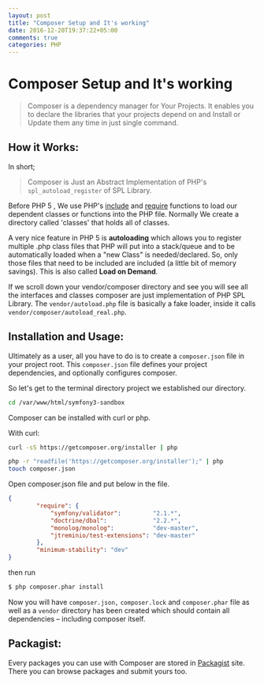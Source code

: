 ```yaml
---
layout: post
title: "Composer Setup and It's working"
date: 2016-12-20T19:37:22+05:00
comments: true
categories: PHP
---
```


# Composer Setup and It's working

> Composer is a dependency manager for Your Projects. It enables you to declare the libraries that your projects depend on and Install or Update them any time in just single command.

## How it Works:

In short;

> Composer is Just an Abstract Implementation of PHP's `spl_autoload_register` of SPL Library.

Before PHP 5 , We use PHP's [include][1] and [require][2] functions to load our dependent classes or functions into the PHP file. Normally We create a directory called 'classes' that holds all of classes.

A very nice feature in PHP 5 is **autoloading** which allows you to register multiple .php class files that PHP will put into a stack/queue and to be automatically loaded when a "new Class" is needed/declared. So, only those files that need to be included are included (a little bit of memory savings). This is also called **Load on Demand**.

If we scroll down your vendor/composer directory and see you will see all the interfaces and classes composer are just implementation of PHP SPL Library. The `vendor/autoload.php` file is basically a fake loader, inside it calls `vendor/composer/autoload_real.php`.

## Installation and Usage:

Ultimately as a user, all you have to do is to create a `composer.json` file in your project root. This `composer.json` file defines your project dependencies, and optionally configures composer.

So let's get to the terminal directory project we established our directory.

```bash
cd /var/www/html/symfony3-sandbox
```

Composer can be installed with curl or php.

With curl:

```bash
curl -sS https://getcomposer.org/installer | php
```


```bash
php -r "readfile('https://getcomposer.org/installer');" | php
touch composer.json
```


Open composer.json file and put below in the file.
``` json
{
        "require": {
            "symfony/validator":         "2.1.*",
            "doctrine/dbal":             "2.2.*",
            "monolog/monolog":           "dev-master",
            "jtreminio/test-extensions": "dev-master"
        },
        "minimum-stability": "dev"
}
```

then run
```bash
$ php composer.phar install
```

Now you will have `composer.json,` `composer.lock` and `composer.phar` file as well as a `vendor` directory has been created which should contain all dependencies – including composer itself.

## Packagist:

Every packages you can use with Composer are stored in [Packagist][3] site. There you can browse packages and submit yours too.

[1]: http://php.net/manual/en/function.include.php
[2]: http://php.net/manual/en/function.require.php
[3]: https://packagist.org/
